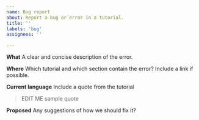 ```yaml
---
name: Bug report
about: Report a bug or error in a tutorial.
title: ''
labels: 'bug'
assignees: ''

---
```


**What**
A clear and concise description of the error.

**Where**
Which tutorial and which section contain the error?  Include a link if possible.

**Current language**
Include a quote from the tutorial

> EDIT ME sample quote

**Proposed**
Any suggestions of how we should fix it?
